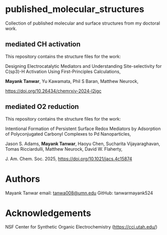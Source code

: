 # published_molecular_structures
 Collection of published molecular and surface structures from my doctoral work.


## mediated CH activation
This repository contains the structure files for the work: 

Designing Electrocatalytic Mediators and Understanding Site-selectivity for C(sp3)-H Activation Using First-Principles Calculations,

**Mayank Tanwar**, Yu Kawamata, Phil S Baran, Matthew Neurock, 

https://doi.org/10.26434/chemrxiv-2024-l2jgc


## mediated O2 reduction
This repository contains the structure files for the work: 

Intentional Formation of Persistent Surface Redox Mediators by Adsorption of Polyconjugated Carbonyl Complexes to Pd Nanoparticles,

Jason S. Adams, **Mayank Tanwar**, Haoyu Chen, Sucharita Vijayaraghavan, Tomas Ricciardulli, Matthew Neurock, David W. Flaherty, 

J. Am. Chem. Soc. 2025, https://doi.org/10.1021/jacs.4c15874




# Authors
Mayank Tanwar
email: tanwa008@umn.edu
GitHub: tanwarmayank524

# Acknowledgements
NSF Center for Synthetic Organic Electrochemistry (https://cci.utah.edu/)

